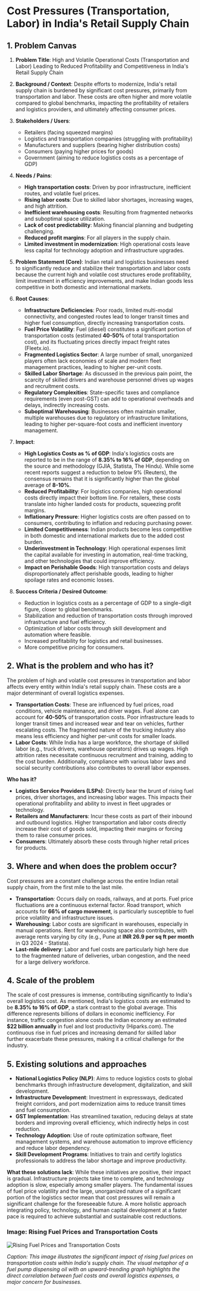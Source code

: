 # Cost Pressures (Transportation, Labor) in India's Retail Supply Chain

## 1. Problem Canvas

1.  **Problem Title**: High and Volatile Operational Costs (Transportation and Labor) Leading to Reduced Profitability and Competitiveness in India's Retail Supply Chain

2.  **Background / Context**: Despite efforts to modernize, India's retail supply chain is burdened by significant cost pressures, primarily from transportation and labor. These costs are often higher and more volatile compared to global benchmarks, impacting the profitability of retailers and logistics providers, and ultimately affecting consumer prices.

3.  **Stakeholders / Users**:
    *   Retailers (facing squeezed margins)
    *   Logistics and transportation companies (struggling with profitability)
    *   Manufacturers and suppliers (bearing higher distribution costs)
    *   Consumers (paying higher prices for goods)
    *   Government (aiming to reduce logistics costs as a percentage of GDP)

4.  **Needs / Pains**:
    *   **High transportation costs**: Driven by poor infrastructure, inefficient routes, and volatile fuel prices.
    *   **Rising labor costs**: Due to skilled labor shortages, increasing wages, and high attrition.
    *   **Inefficient warehousing costs**: Resulting from fragmented networks and suboptimal space utilization.
    *   **Lack of cost predictability**: Making financial planning and budgeting challenging.
    *   **Reduced profit margins**: For all players in the supply chain.
    *   **Limited investment in modernization**: High operational costs leave less capital for technology adoption and infrastructure upgrades.

5.  **Problem Statement (Core)**: Indian retail and logistics businesses need to significantly reduce and stabilize their transportation and labor costs because the current high and volatile cost structures erode profitability, limit investment in efficiency improvements, and make Indian goods less competitive in both domestic and international markets.

6.  **Root Causes**:
    *   **Infrastructure Deficiencies**: Poor roads, limited multi-modal connectivity, and congested routes lead to longer transit times and higher fuel consumption, directly increasing transportation costs.
    *   **Fuel Price Volatility**: Fuel (diesel) constitutes a significant portion of transportation costs (estimated **40-50%** of total transportation cost), and its fluctuating prices directly impact freight rates (Fleetx.io).
    *   **Fragmented Logistics Sector**: A large number of small, unorganized players often lack economies of scale and modern fleet management practices, leading to higher per-unit costs.
    *   **Skilled Labor Shortage**: As discussed in the previous pain point, the scarcity of skilled drivers and warehouse personnel drives up wages and recruitment costs.
    *   **Regulatory Complexities**: State-specific taxes and compliance requirements (even post-GST) can add to operational overheads and delays, indirectly increasing costs.
    *   **Suboptimal Warehousing**: Businesses often maintain smaller, multiple warehouses due to regulatory or infrastructure limitations, leading to higher per-square-foot costs and inefficient inventory management.

7.  **Impact**:
    *   **High Logistics Costs as % of GDP**: India's logistics costs are reported to be in the range of **8.35% to 16% of GDP**, depending on the source and methodology (GJIA, Statista, The Hindu). While some recent reports suggest a reduction to below 9% (Reuters), the consensus remains that it is significantly higher than the global average of **8-10%**.
    *   **Reduced Profitability**: For logistics companies, high operational costs directly impact their bottom line. For retailers, these costs translate into higher landed costs for products, squeezing profit margins.
    *   **Inflationary Pressure**: Higher logistics costs are often passed on to consumers, contributing to inflation and reducing purchasing power.
    *   **Limited Competitiveness**: Indian products become less competitive in both domestic and international markets due to the added cost burden.
    *   **Underinvestment in Technology**: High operational expenses limit the capital available for investing in automation, real-time tracking, and other technologies that could improve efficiency.
    *   **Impact on Perishable Goods**: High transportation costs and delays disproportionately affect perishable goods, leading to higher spoilage rates and economic losses.

8.  **Success Criteria / Desired Outcome**:
    *   Reduction in logistics costs as a percentage of GDP to a single-digit figure, closer to global benchmarks.
    *   Stabilization and reduction of transportation costs through improved infrastructure and fuel efficiency.
    *   Optimization of labor costs through skill development and automation where feasible.
    *   Increased profitability for logistics and retail businesses.
    *   More competitive pricing for consumers.

## 2. What is the problem and who has it?

The problem of high and volatile cost pressures in transportation and labor affects every entity within India's retail supply chain. These costs are a major determinant of overall logistics expenses.

*   **Transportation Costs**: These are influenced by fuel prices, road conditions, vehicle maintenance, and driver wages. Fuel alone can account for **40-50%** of transportation costs. Poor infrastructure leads to longer transit times and increased wear and tear on vehicles, further escalating costs. The fragmented nature of the trucking industry also means less efficiency and higher per-unit costs for smaller loads.
*   **Labor Costs**: While India has a large workforce, the shortage of skilled labor (e.g., truck drivers, warehouse operators) drives up wages. High attrition rates necessitate continuous recruitment and training, adding to the cost burden. Additionally, compliance with various labor laws and social security contributions also contributes to overall labor expenses.

**Who has it?**
*   **Logistics Service Providers (LSPs)**: Directly bear the brunt of rising fuel prices, driver shortages, and increasing labor wages. This impacts their operational profitability and ability to invest in fleet upgrades or technology.
*   **Retailers and Manufacturers**: Incur these costs as part of their inbound and outbound logistics. Higher transportation and labor costs directly increase their cost of goods sold, impacting their margins or forcing them to raise consumer prices.
*   **Consumers**: Ultimately absorb these costs through higher retail prices for products.

## 3. Where and when does the problem occur?

Cost pressures are a constant challenge across the entire Indian retail supply chain, from the first mile to the last mile.

*   **Transportation**: Occurs daily on roads, railways, and at ports. Fuel price fluctuations are a continuous external factor. Road transport, which accounts for **66% of cargo movement**, is particularly susceptible to fuel price volatility and infrastructure issues.
*   **Warehousing**: Labor costs are significant in warehouses, especially in manual operations. Rent for warehousing space also contributes, with average rents varying by city (e.g., Pune at **INR 26.9 per sq ft per month** in Q3 2024 - Statista).
*   **Last-mile delivery**: Labor and fuel costs are particularly high here due to the fragmented nature of deliveries, urban congestion, and the need for a large delivery workforce.

## 4. Scale of the problem

The scale of cost pressures is immense, contributing significantly to India's overall logistics cost. As mentioned, India's logistics costs are estimated to be **8.35% to 16% of GDP**, a stark contrast to the global average. This difference represents billions of dollars in economic inefficiency. For instance, traffic congestion alone costs the Indian economy an estimated **$22 billion annually** in fuel and lost productivity (Hiparks.com). The continuous rise in fuel prices and increasing demand for skilled labor further exacerbate these pressures, making it a critical challenge for the industry.

## 5. Existing solutions and approaches

*   **National Logistics Policy (NLP)**: Aims to reduce logistics costs to global benchmarks through infrastructure development, digitalization, and skill development.
*   **Infrastructure Development**: Investment in expressways, dedicated freight corridors, and port modernization aims to reduce transit times and fuel consumption.
*   **GST Implementation**: Has streamlined taxation, reducing delays at state borders and improving overall efficiency, which indirectly helps in cost reduction.
*   **Technology Adoption**: Use of route optimization software, fleet management systems, and warehouse automation to improve efficiency and reduce labor dependency.
*   **Skill Development Programs**: Initiatives to train and certify logistics professionals to address the labor shortage and improve productivity.

**What these solutions lack**: While these initiatives are positive, their impact is gradual. Infrastructure projects take time to complete, and technology adoption is slow, especially among smaller players. The fundamental issues of fuel price volatility and the large, unorganized nature of a significant portion of the logistics sector mean that cost pressures will remain a significant challenge for the foreseeable future. A more holistic approach integrating policy, technology, and human capital development at a faster pace is required to achieve substantial and sustainable cost reductions.




### Image: Rising Fuel Prices and Transportation Costs

![Rising Fuel Prices and Transportation Costs](https://private-us-east-1.manuscdn.com/sessionFile/LZDZtQpmTC10xf7KxaRWFs/sandbox/JUun3jKmnYHk1RNe5ZdwbK-images_1751615818942_na1fn_L2hvbWUvdWJ1bnR1L0Nvc3RfUHJlc3N1cmVzX0hpZ2hfVHJhbnNwb3J0YXRpb25fQ29zdHM.png?Policy=eyJTdGF0ZW1lbnQiOlt7IlJlc291cmNlIjoiaHR0cHM6Ly9wcml2YXRlLXVzLWVhc3QtMS5tYW51c2Nkbi5jb20vc2Vzc2lvbkZpbGUvTFpEWnRRcG1UQzEweGY3S3hhUldGcy9zYW5kYm94L0pVdW4zakttbllIazFSTmU1WmR3YkstaW1hZ2VzXzE3NTE2MTU4MTg5NDJfbmExZm5fTDJodmJXVXZkV0oxYm5SMUwwTnZjM1JmVUhKbGMzTjFjbVZ6WDBocFoyaGZWSEpoYm5Od2IzSjBZWFJwYjI1ZlEyOXpkSE0ucG5nIiwiQ29uZGl0aW9uIjp7IkRhdGVMZXNzVGhhbiI6eyJBV1M6RXBvY2hUaW1lIjoxNzk4NzYxNjAwfX19XX0_&Key-Pair-Id=K2HSFNDJXOU9YS&Signature=gzh9RiRmAOchtcbgxs7-6GqM2o-dgFNNzB-d5XEL-0tqSW7LWjeJYeHqlOLseFnZ2Aan5cl36xgXI1Y6IV7~uAsKp~SV8o4dIXToJGw8Nq1yEaev-7d6A61RuMMMASiJ4WkhBfm5Wywy5v0vblRTnsPtgmPDYZFUni6I2t3SkOTV4JeC0-ENYPljC~Qzxp4lNHre4p2~doWsjSkYgxcR3vwjs61uvClsVZwXjbTl9MkNBFXaGdjHdI5GG8ysaWuvNe5plWwP4UBf~xl03mnPx7wW6CTDcc2A7TzYG7g9tLS5pHvyUA~t7Hlz-ea81VWA3ecghwPRUtLliNCpDKwxLg__)

*Caption: This image illustrates the significant impact of rising fuel prices on transportation costs within India's supply chain. The visual metaphor of a fuel pump dispensing oil with an upward-trending graph highlights the direct correlation between fuel costs and overall logistics expenses, a major concern for businesses.*



